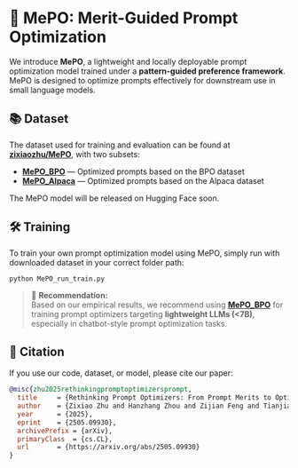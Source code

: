 # 🚀 MePO: Merit-Guided Prompt Optimization

We introduce **MePO**, a lightweight and locally deployable prompt optimization model trained under a **pattern-guided preference framework**. MePO is designed to optimize prompts effectively for downstream use in small language models.

## 📚 Dataset

The dataset used for training and evaluation can be found at [**zixiaozhu/MePO**](https://huggingface.co/datasets/zixiaozhu/MePO/tree/main), with two subsets:

- [**MePO_BPO**](https://huggingface.co/datasets/zixiaozhu/MePO_BPO) — Optimized prompts based on the BPO dataset  
- [**MePO_Alpaca**](https://huggingface.co/datasets/zixiaozhu/MePO_Alpaca) — Optimized prompts based on the Alpaca dataset

The MePO model will be released on Hugging Face soon.

## 🛠️ Training

To train your own prompt optimization model using MePO, simply run with downloaded dataset in your correct folder path:

```bash
python MePO_run_train.py
```

> 📌 **Recommendation:**  
Based on our empirical results, we recommend using [**MePO_BPO**](https://huggingface.co/datasets/zixiaozhu/MePO_BPO) for training prompt optimizers targeting **lightweight LLMs (<7B)**, especially in chatbot-style prompt optimization tasks.

## 📄 Citation

If you use our code, dataset, or model, please cite our paper:

```bibtex
@misc{zhu2025rethinkingpromptoptimizersprompt,
  title     = {Rethinking Prompt Optimizers: From Prompt Merits to Optimization},
  author    = {Zixiao Zhu and Hanzhang Zhou and Zijian Feng and Tianjiao Li and Chua Jia Jim Deryl and Mak Lee Onn and Gee Wah Ng and Kezhi Mao},
  year      = {2025},
  eprint    = {2505.09930},
  archivePrefix = {arXiv},
  primaryClass  = {cs.CL},
  url       = {https://arxiv.org/abs/2505.09930}
}
